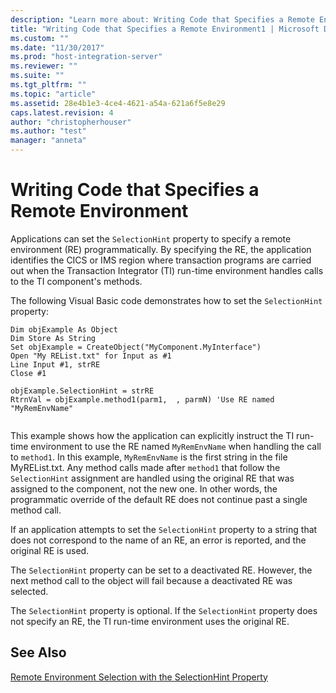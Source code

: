 ```yaml
---
description: "Learn more about: Writing Code that Specifies a Remote Environment"
title: "Writing Code that Specifies a Remote Environment1 | Microsoft Docs"
ms.custom: ""
ms.date: "11/30/2017"
ms.prod: "host-integration-server"
ms.reviewer: ""
ms.suite: ""
ms.tgt_pltfrm: ""
ms.topic: "article"
ms.assetid: 28e4b1e3-4ce4-4621-a54a-621a6f5e8e29
caps.latest.revision: 4
author: "christopherhouser"
ms.author: "test"
manager: "anneta"
---
```

# Writing Code that Specifies a Remote Environment
Applications can set the `SelectionHint` property to specify a remote environment (RE) programmatically. By specifying the RE, the application identifies the CICS or IMS region where transaction programs are carried out when the Transaction Integrator (TI) run-time environment handles calls to the TI component's methods.  
  
 The following Visual Basic code demonstrates how to set the `SelectionHint` property:  
  
```  
Dim objExample As Object  
Dim Store As String  
Set objExample = CreateObject("MyComponent.MyInterface")  
Open "My REList.txt" for Input as #1  
Line Input #1, strRE  
Close #1  
  
objExample.SelectionHint = strRE  
RtrnVal = objExample.method1(parm1,  , parmN) 'Use RE named "MyRemEnvName"  
  
```  
  
 This example shows how the application can explicitly instruct the TI run-time environment to use the RE named `MyRemEnvName` when handling the call to `method1`. In this example, `MyRemEnvName` is the first string in the file MyREList.txt. Any method calls made after `method1` that follow the `SelectionHint` assignment are handled using the original RE that was assigned to the component, not the new one. In other words, the programmatic override of the default RE does not continue past a single method call.  
  
 If an application attempts to set the `SelectionHint` property to a string that does not correspond to the name of an RE, an error is reported, and the original RE is used.  
  
 The `SelectionHint` property can be set to a deactivated RE. However, the next method call to the object will fail because a deactivated RE was selected.  
  
 The `SelectionHint` property is optional. If the `SelectionHint` property does not specify an RE, the TI run-time environment uses the original RE.  
  
## See Also  
 [Remote Environment Selection with the SelectionHint Property](../core/remote-environment-selection-with-the-selectionhint-property2.md)
